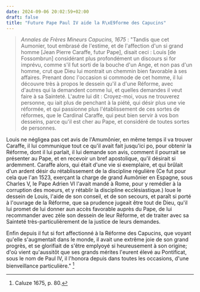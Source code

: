 ```yaml
---
date: 2024-09-06 20:02:59+02:00
draft: false
title: "Future Pape Paul IV aide la R\xE9forme des Capucins"
---
```





> *Annales de Frères Mineurs Capucins, 1675* : "Tandis que cet Aumonier, tout embrasé de l'estime, et de l'affection d'un si grand homme [Jean Pierre Caraffe, futur Pape], disait ceci : Louis [de Fossombrun] considérant plus profondément un discours si for imprévu, comme s'il fut sorti de la bouche d'un Ange, et non pas d'un homme, crut que Dieu lui montrait un chemmin bien favorable à ses affaires. Prenant donc l'occasion si commode de cet homme, il lui découvre très à propos le dessein qu'il a d'une Réforme, avec d'autres qui la demandent comme lui, et quelles demandes il veut faire à sa Sainteté. L'autre lui dit : Croyez-moi, vous ne trouverez personne, qu iait plus de penchant à la piété, qui désir plus une vie réformée, et qui passionne plus l'établissement de ces sortes de réformes, que le Cardinal Caraffe, qui peut bien servir à vos bon desseins, parce qu'il est cher au Pape, et considéré de toutes sortes de personnes.

Louis ne négligea pas cet avis de l'Amumônier, en même temps il va trouver Caraffe, il lui communique tout ce qu'il avait fait jusqu'ici po, pour obtenir la Réforme, dont il lui parlait, il lui demande son avis, comment il pourrait se présenter au Pape, et en recevoir un bref apostolique, qu'il désirait si ardemment. Caraffe alors, qui était d'une vie si exemplaire, et qui brûlait d'un ardent désir du rétablissement de la discipline régulière (Ce fut pour cela que l'an 1523, exerçant la charge de grand Aumônier en Espagne, sous Charles V, le Pape Adrien VI l'avait mandé à Rome, pour y remédier à la corruption des moeurs, et y rétablir la discipline ecclésiastique.) loue le dessein de Louis, l'aide de son conseil, et de son secours, et paraît si porté à l'ouvrage de la Réforme, que sa prudence jugeait être tout de Dieu, qu'il lui promet de lui donner aun accès favorable auprès du Pape, de lui recommander avec zèle son dessein de leur Réforme, et de traiter avec sa Sainteté très-particulièrement de la justice de leurs demandes.

Enfin depuis il fut si fort affectionné à la Réforme des Capucins, que voyant qu'elle s'augmentait dans le monde, il avait une extrême joie de son grand progrès, et se glorifiait de s'être emplyoyé si heureusement à son origine; d'où vient qu'aussitôt que ses grands mérites l'eurent élevé au Pontificat, sous le nom de Paul IV, il l'honora depuis dans toutes les occasions, d'une bienveillance particulière." [^1]

[^1]: Caluze 1675, p. 80.
